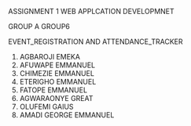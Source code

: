 ASSIGNMENT 1 WEB APPLCATION DEVELOPMNET

GROUP A GROUP6

EVENT_REGISTRATION AND ATTENDANCE_TRACKER

1. AGBAROJI EMEKA
2. AFUWAPE EMMANUEL
3. CHIMEZIE EMMANUEL
4. ETERIGHO EMMANUEL
5. FATOPE EMMANUEL
6. AGWARAONYE GREAT
7. OLUFEMI GAIUS
8. AMADI GEORGE EMMANUEL
